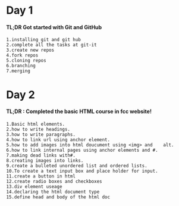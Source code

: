   # Day 1 
  #### TL;DR Got started with Git and GitHub
    1.installing git and git hub
    2.complete all the tasks at git-it
    3.create new repos
    4.fork repos
    5.cloning repos
    6.branching
    7.merging

  # Day 2
  #### TL;DR : Completed the basic HTML course in fcc website! 
    1.Basic html elements.
    2.how to write headings.
    3.how to write paragraphs.
    4.how to link url using anchor element.
    5.how to add images into html doucument using <img> and    alt.
    6.how to link internal pages using anchor elements and #.
    7.making dead links with#.
    8.creating images into links.
    9.create a bulleted unordered list and ordered lists.
    10.To create a text input box and place holder for input.
    11.create a button in html
    12.create radio boxes and checkboxes
    13.div element useage
    14.declaring the html document type
    15.define head and body of the html doc
